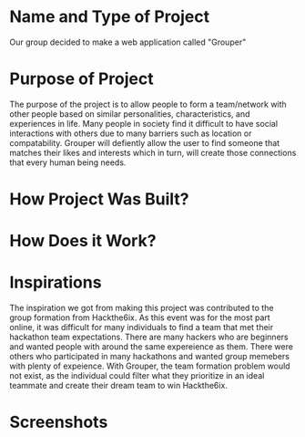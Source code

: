 # Name and Type of Project
Our group decided to make a web application called "Grouper"

# Purpose of Project
The purpose of the project is to allow people to form a team/network with other people based on similar personalities, characteristics, and experiences in life. Many people in society find it difficult to have social interactions with others due to many barriers such as location or compatability. Grouper will defiently allow the user to find someone that matches their likes and interests which in turn, will create those connections that every human being needs.

# How Project Was Built? 

# How Does it Work?


# Inspirations
The inspiration we got from making this project was contributed to the group formation from Hackthe6ix. As this event was for the most part online, it was difficult for many individuals to find a team that met their hackathon team expectations. There are many hackers who are beginners and wanted people with around the same expereience as them. There were others who participated in many hackathons and wanted group memebers with plenty of expeience. With Grouper, the team formation problem would not exist, as the individual could filter what they prioritize in an ideal teammate and create their dream team to win Hackthe6ix.


# Screenshots
